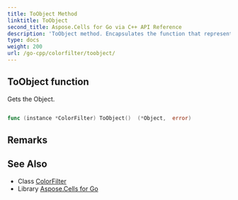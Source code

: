 ```yaml
---
title: ToObject Method 
linktitle: ToObject
second_title: Aspose.Cells for Go via C++ API Reference
description: 'ToObject method. Encapsulates the function that represents toobject in Go.'
type: docs
weight: 200
url: /go-cpp/colorfilter/toobject/
---
```


## ToObject function

Gets the Object.

```go

func (instance *ColorFilter) ToObject()  (*Object,  error) 

```

## Remarks


## See Also

* Class [ColorFilter](../)
* Library [Aspose.Cells for Go](../../)
